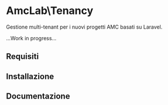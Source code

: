 # AmcLab\Tenancy

Gestione multi-tenant per i nuovi progetti AMC basati su Laravel.

...Work in progress...

## Requisiti

## Installazione

## Documentazione